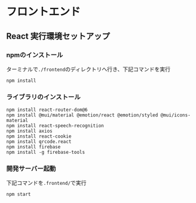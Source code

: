 # フロントエンド

## React 実行環境セットアップ

### npmのインストール

ターミナルで`./frontend`のディレクトリへ行き、下記コマンドを実行
```
npm install
```

### ライブラリのインストール

```
npm install react-router-dom@6
npm install @mui/material @emotion/react @emotion/styled @mui/icons-material
npm install react-speech-recognition
npm install axios
npm install react-cookie
npm install qrcode.react
npm install firebase
npm install -g firebase-tools
```

### 開発サーバー起動

下記コマンドを`.frontend/`で実行

```
npm start
```
